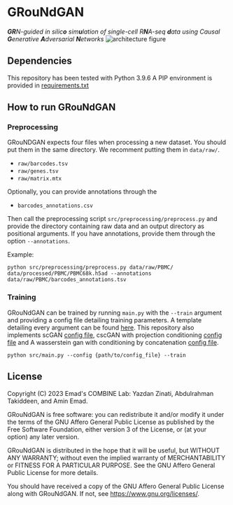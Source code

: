 # GRouNdGAN
_**GR**N-guided in silic**o** sim**u**lation of single-cell R**N**A-seq **d**ata using Causal **G**enerative **A**dversarial **N**etworks_
![architecture figure](https://github.com/YazdanZ/GRouNdGAN/blob/master/docs/figs/architecture.svg)
## Dependencies
This repository has been tested with Python 3.9.6  A PIP environment is provided in [requirements.txt](https://github.com/YazdanZ/GRouNdGAN/blob/master/requirements.txt)

## How to run GRouNdGAN
### Preprocessing 
GRouNDGAN expects four files when processing a new dataset. You should put them in the same directory. We recomment putting them in  `data/raw/`.
* `raw/barcodes.tsv`
* `raw/genes.tsv`
* `raw/matrix.mtx`
  
Optionally, you can provide annotations through the 
* `barcodes_annotations.csv`

Then call the preprocessing script `src/preprocessing/preprocess.py` and provide the directory containing raw data and an output directory as positional arguments. If you have annotations, provide them through the option `--annotations`.

Example:
```
python src/preprocessing/preprocess.py data/raw/PBMC/ data/processed/PBMC/PBMC68k.h5ad --annotations data/raw/PBMC/barcodes_annotations.tsv

```
### Training 
GRouNdGAN can be trained by running  `main.py` with the `--train` argument and providing a config file detailing training parameters. A template detailing every argument can be found [here](https://github.com/YazdanZ/GRouNdGAN/blob/master/configs/causal_gan.cfg). This repository also implements scGAN [config file](https://github.com/YazdanZ/GRouNdGAN/blob/master/configs/gan.cfg), cscGAN with projection conditioning [config file](https://github.com/YazdanZ/GRouNdGAN/blob/master/configs/conditional_gan.cfg) and A wasserstein gan with conditioning by concatenation [config file](https://github.com/YazdanZ/GRouNdGAN/blob/master/configs/conditional_gan.cfg). 

```
python src/main.py --config {path/to/config_file} --train
```

## License 
Copyright (C) 2023 Emad's COMBINE Lab: Yazdan Zinati, Abdulrahman Takiddeen, and Amin Emad. 

GRouNdGAN is free software: you can redistribute it and/or modify it under the terms of the GNU Affero General Public License as published by the Free Software Foundation, either version 3 of the License, or (at your option) any later version.

GRouNdGAN is distributed in the hope that it will be useful, but WITHOUT ANY WARRANTY; without even the implied warranty of MERCHANTABILITY or FITNESS FOR A PARTICULAR PURPOSE. See the GNU Affero General Public License for more details.

You should have received a copy of the GNU Affero General Public License along with GRouNdGAN. If not, see <https://www.gnu.org/licenses/>.
